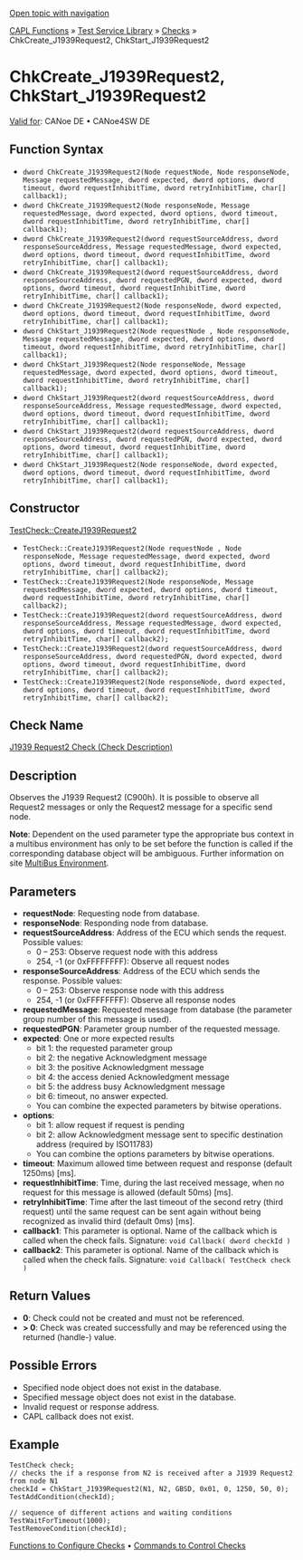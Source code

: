 [Open topic with navigation](../../../../../CANoeDEFamily.htm#Topics/CAPLFunctions/Test/Functions/CAPLfunctionChkCreateJ1939Request2.md)

[CAPL Functions](../../CAPLfunctions.md) » [Test Service Library](../CAPLfunctionsTSLOverview.md) » [Checks](../CAPLfunctionsTSLCheckOverview.md) » ChkCreate_J1939Request2, ChkStart_J1939Request2

# ChkCreate_J1939Request2, ChkStart_J1939Request2

[Valid for](../../../Shared/FeatureAvailability.md): CANoe DE • CANoe4SW DE

## Function Syntax

- `dword ChkCreate_J1939Request2(Node requestNode, Node responseNode, Message requestedMessage, dword expected, dword options, dword timeout, dword requestInhibitTime, dword retryInhibitTime, char[] callback1);`
- `dword ChkCreate_J1939Request2(Node responseNode, Message requestedMessage, dword expected, dword options, dword timeout, dword requestInhibitTime, dword retryInhibitTime, char[] callback1);`
- `dword ChkCreate_J1939Request2(dword requestSourceAddress, dword responseSourceAddress, Message requestedMessage, dword expected, dword options, dword timeout, dword requestInhibitTime, dword retryInhibitTime, char[] callback1);`
- `dword ChkCreate_J1939Request2(dword requestSourceAddress, dword responseSourceAddress, dword requestedPGN, dword expected, dword options, dword timeout, dword requestInhibitTime, dword retryInhibitTime, char[] callback1);`
- `dword ChkCreate_J1939Request2(Node responseNode, dword expected, dword options, dword timeout, dword requestInhibitTime, dword retryInhibitTime, char[] callback1);`
- `dword ChkStart_J1939Request2(Node requestNode , Node responseNode, Message requestedMessage, dword expected, dword options, dword timeout, dword requestInhibitTime, dword retryInhibitTime, char[] callback1);`
- `dword ChkStart_J1939Request2(Node responseNode, Message requestedMessage, dword expected, dword options, dword timeout, dword requestInhibitTime, dword retryInhibitTime, char[] callback1);`
- `dword ChkStart_J1939Request2(dword requestSourceAddress, dword responseSourceAddress, Message requestedMessage, dword expected, dword options, dword timeout, dword requestInhibitTime, dword retryInhibitTime, char[] callback1);`
- `dword ChkStart_J1939Request2(dword requestSourceAddress, dword responseSourceAddress, dword requestedPGN, dword expected, dword options, dword timeout, dword requestInhibitTime, dword retryInhibitTime, char[] callback1);`
- `dword ChkStart_J1939Request2(Node responseNode, dword expected, dword options, dword timeout, dword requestInhibitTime, dword retryInhibitTime, char[] callback1);`

## Constructor

[TestCheck::CreateJ1939Request2](../../../Shared/CAPL/General/ClassesAndObjects.md)

- `TestCheck::CreateJ1939Request2(Node requestNode , Node responseNode, Message requestedMessage, dword expected, dword options, dword timeout, dword requestInhibitTime, dword retryInhibitTime, char[] callback2);`
- `TestCheck::CreateJ1939Request2(Node responseNode, Message requestedMessage, dword expected, dword options, dword timeout, dword requestInhibitTime, dword retryInhibitTime, char[] callback2);`
- `TestCheck::CreateJ1939Request2(dword requestSourceAddress, dword responseSourceAddress, Message requestedMessage, dword expected, dword options, dword timeout, dword requestInhibitTime, dword retryInhibitTime, char[] callback2);`
- `TestCheck::CreateJ1939Request2(dword requestSourceAddress, dword responseSourceAddress, dword requestedPGN, dword expected, dword options, dword timeout, dword requestInhibitTime, dword retryInhibitTime, char[] callback2);`
- `TestCheck::CreateJ1939Request2(Node responseNode, dword expected, dword options, dword timeout, dword requestInhibitTime, dword retryInhibitTime, char[] callback2);`

## Check Name

[J1939 Request2 Check (Check Description)](../../../TestCommands/CheckDescriptions/CDJ1939Request2Check.md)

## Description

Observes the J1939 Request2 (C900h). It is possible to observe all Request2 messages or only the Request2 message for a specific send node.

**Note**: Dependent on the used parameter type the appropriate bus context in a multibus environment has only to be set before the function is called if the corresponding database object will be ambiguous. Further information on site [MultiBus Environment](../../../Shared/CAPL/General/TestMultiBusEnvironment.md).

## Parameters

- **requestNode**: Requesting node from database.
- **responseNode**: Responding node from database.
- **requestSourceAddress**: Address of the ECU which sends the request. Possible values:
  - 0 – 253: Observe request node with this address
  - 254, -1 (or 0xFFFFFFFF): Observe all request nodes
- **responseSourceAddress**: Address of the ECU which sends the response. Possible values:
  - 0 – 253: Observe response node with this address
  - 254, -1 (or 0xFFFFFFFF): Observe all response nodes
- **requestedMessage**: Requested message from database (the parameter group number of this message is used).
- **requestedPGN**: Parameter group number of the requested message.
- **expected**: One or more expected results
  - bit 1: the requested parameter group
  - bit 2: the negative Acknowledgment message
  - bit 3: the positive Acknowledgment message
  - bit 4: the access denied Acknowledgment message
  - bit 5: the address busy Acknowledgment message
  - bit 6: timeout, no answer expected.
  - You can combine the expected parameters by bitwise operations.
- **options**:
  - bit 1: allow request if request is pending
  - bit 2: allow Acknowledgment message sent to specific destination address (required by ISO11783)
  - You can combine the options parameters by bitwise operations.
- **timeout**: Maximum allowed time between request and response (default 1250ms) [ms].
- **requestInhibitTime**: Time, during the last received message, when no request for this message is allowed (default 50ms) [ms].
- **retryInhibitTime**: Time after the last timeout of the second retry (third request) until the same request can be sent again without being recognized as invalid third (default 0ms) [ms].
- **callback1**: This parameter is optional. Name of the callback which is called when the check fails. Signature: `void Callback( dword checkId )`
- **callback2**: This parameter is optional. Name of the callback which is called when the check fails. Signature: `void Callback( TestCheck check )`

## Return Values

- **0**: Check could not be created and must not be referenced.
- **> 0**: Check was created successfully and may be referenced using the returned (handle-) value.

## Possible Errors

- Specified node object does not exist in the database.
- Specified message object does not exist in the database.
- Invalid request or response address.
- CAPL callback does not exist.

## Example

```plaintext
TestCheck check;
// checks the if a response from N2 is received after a J1939 Request2 from node N1
checkId = ChkStart_J1939Request2(N1, N2, GBSD, 0x01, 0, 1250, 50, 0);
TestAddCondition(checkId);

// sequence of different actions and waiting conditions
TestWaitForTimeout(1000);
TestRemoveCondition(checkId);
```

[Functions to Configure Checks](../CAPLfunctionsTSLConfigurationFunctions.md) • [Commands to Control Checks](../CAPLfunctionsTSLCheckControlCommands.md)
